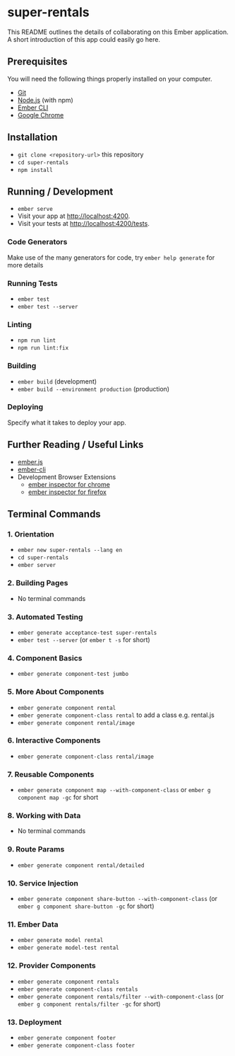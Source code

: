 # super-rentals

This README outlines the details of collaborating on this Ember application.
A short introduction of this app could easily go here.

## Prerequisites

You will need the following things properly installed on your computer.

* [Git](https://git-scm.com/)
* [Node.js](https://nodejs.org/) (with npm)
* [Ember CLI](https://ember-cli.com/)
* [Google Chrome](https://google.com/chrome/)

## Installation

* `git clone <repository-url>` this repository
* `cd super-rentals`
* `npm install`

## Running / Development

* `ember serve`
* Visit your app at [http://localhost:4200](http://localhost:4200).
* Visit your tests at [http://localhost:4200/tests](http://localhost:4200/tests).

### Code Generators

Make use of the many generators for code, try `ember help generate` for more details

### Running Tests

* `ember test`
* `ember test --server`

### Linting

* `npm run lint`
* `npm run lint:fix`

### Building

* `ember build` (development)
* `ember build --environment production` (production)

### Deploying

Specify what it takes to deploy your app.

## Further Reading / Useful Links

* [ember.js](https://emberjs.com/)
* [ember-cli](https://ember-cli.com/)
* Development Browser Extensions
  * [ember inspector for chrome](https://chrome.google.com/webstore/detail/ember-inspector/bmdblncegkenkacieihfhpjfppoconhi)
  * [ember inspector for firefox](https://addons.mozilla.org/en-US/firefox/addon/ember-inspector/)

## Terminal Commands

### 1. Orientation

* `ember new super-rentals --lang en`
* `cd super-rentals`
* `ember server`

### 2. Building Pages

* No terminal commands

### 3. Automated Testing

* `ember generate acceptance-test super-rentals`
* `ember test --server` (or `ember t -s` for short)

### 4. Component Basics

* `ember generate component-test jumbo`

### 5. More About Components

* `ember generate component rental`
* `ember generate component-class rental` to add a class e.g. rental.js
* `ember generate component rental/image`

### 6. Interactive Components

* `ember generate component-class rental/image`

### 7. Reusable Components

* `ember generate component map --with-component-class` or `ember g component map -gc` for short

### 8. Working with Data

* No terminal commands

### 9. Route Params

* `ember generate component rental/detailed`

### 10. Service Injection

* `ember generate component share-button --with-component-class` (or `ember g component share-button -gc` for short)

### 11. Ember Data

* `ember generate model rental`
* `ember generate model-test rental`

### 12. Provider Components

* `ember generate component rentals`
* `ember generate component-class rentals`
* `ember generate component rentals/filter --with-component-class` (or `ember g component rentals/filter -gc` for short)

### 13. Deployment

* `ember generate component footer`
* `ember generate component-class footer`
